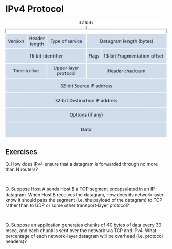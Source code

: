 # IPv4 Protocol

![alt text](ipv4.png)

## Exercises

Q. How does IPv4 ensure that a datagram is forwarded through no more than N routers?

<pre>
<!-- "TTL" field -->
</pre>

Q. Suppose Host A sends Host B a TCP segment encapsulated in an IP datagram. When Host B receives the datagram, how does its network layer know it should pass the segment (i.e. the payload of the datagram) to TCP rather than to UDP or some other transport-layer protocol?

<pre>
<!-- The "Upper-layer protocol" field in the IPv4 header -->
</pre>

Q. Suppose an application generates chunks of 40 bytes of data every 30 msec, and each chunk is sent over the network via TCP and IPv4. What percentage of each network-layer datagram will be overhead (i.e. protocol headers)?

<pre>
<!-- TCP: 20 bytes, IPv4: 20 bytes => 40 bytes overhade => 50% overhead -->
</pre>